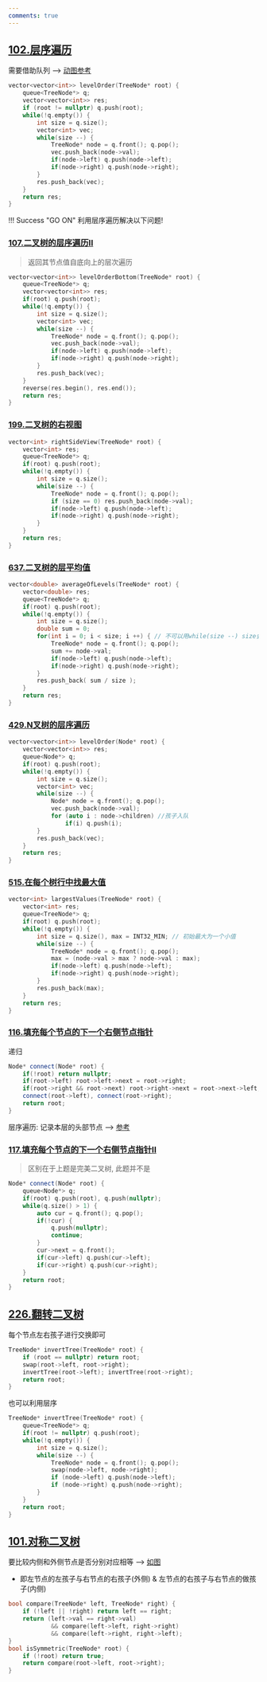 ```yaml
---
comments: true
---
```


## [102.层序遍历](https://leetcode.cn/problems/binary-tree-level-order-traversal/)

需要借助队列 --> [动图参考](https://code-thinking.cdn.bcebos.com/gifs/102%E4%BA%8C%E5%8F%89%E6%A0%91%E7%9A%84%E5%B1%82%E5%BA%8F%E9%81%8D%E5%8E%86.gif)
```cpp linenums="1"
vector<vector<int>> levelOrder(TreeNode* root) {
    queue<TreeNode*> q;
    vector<vector<int>> res;
    if (root != nullptr) q.push(root);
    while(!q.empty()) {
        int size = q.size();
        vector<int> vec;
        while(size --) {
            TreeNode* node = q.front(); q.pop();
            vec.push_back(node->val);
            if(node->left) q.push(node->left);
            if(node->right) q.push(node->right);
        }
        res.push_back(vec);
    }
    return res;
}
```

!!! Success "GO ON"
    利用层序遍历解决以下问题!

### [107.二叉树的层序遍历II](https://leetcode.cn/problems/binary-tree-level-order-traversal-ii/)

> 返回其节点值自底向上的层次遍历

```cpp linenums="1" hl_lines="16"
vector<vector<int>> levelOrderBottom(TreeNode* root) {
    queue<TreeNode*> q;
    vector<vector<int>> res;
    if(root) q.push(root);
    while(!q.empty()) {
        int size = q.size();
        vector<int> vec;
        while(size --) {
            TreeNode* node = q.front(); q.pop();
            vec.push_back(node->val);
            if(node->left) q.push(node->left);
            if(node->right) q.push(node->right);
        }
        res.push_back(vec);
    }
    reverse(res.begin(), res.end());
    return res;
}
```

### [199.二叉树的右视图](https://leetcode.cn/problems/binary-tree-right-side-view/)

```cpp linenums="1" hl_lines="9"
vector<int> rightSideView(TreeNode* root) {
    vector<int> res;
    queue<TreeNode*> q;
    if(root) q.push(root);
    while(!q.empty()) {
        int size = q.size();
        while(size --) {
            TreeNode* node = q.front(); q.pop();
            if (size == 0) res.push_back(node->val);
            if(node->left) q.push(node->left);
            if(node->right) q.push(node->right);
        }
    }
    return res;
}
```

### [637.二叉树的层平均值](https://leetcode.cn/problems/average-of-levels-in-binary-tree/)

```cpp linenums="1" hl_lines="10"
vector<double> averageOfLevels(TreeNode* root) {
    vector<double> res;
    queue<TreeNode*> q;
    if(root) q.push(root);
    while(!q.empty()) {
        int size = q.size();
        double sum = 0;
        for(int i = 0; i < size; i ++) { // 不可以用while(size --) size会变成-1
            TreeNode* node = q.front(); q.pop();
            sum += node->val;
            if(node->left) q.push(node->left);
            if(node->right) q.push(node->right);
        }
        res.push_back( sum / size );
    }
    return res;
}
```

### [429.N叉树的层序遍历](https://leetcode.cn/problems/n-ary-tree-level-order-traversal/)

```cpp linenums="1" hl_lines="11 12"
vector<vector<int>> levelOrder(Node* root) {
    vector<vector<int>> res;
    queue<Node*> q;
    if(root) q.push(root);
    while(!q.empty()) {
        int size = q.size();
        vector<int> vec;
        while(size --) {
            Node* node = q.front(); q.pop();
            vec.push_back(node->val);
            for (auto i : node->children) //孩子入队
                if(i) q.push(i);
        }
        res.push_back(vec);
    }
    return res;
}
```

### [515.在每个树行中找最大值](https://leetcode.cn/problems/find-largest-value-in-each-tree-row/)

```cpp linenums="1" hl_lines="9"
vector<int> largestValues(TreeNode* root) {
    vector<int> res;
    queue<TreeNode*> q;
    if(root) q.push(root);
    while(!q.empty()) {
        int size = q.size(), max = INT32_MIN; // 初始最大为一个小值
        while(size --) {
            TreeNode* node = q.front(); q.pop();
            max = (node->val > max ? node->val : max);
            if(node->left) q.push(node->left);
            if(node->right) q.push(node->right);
        }
        res.push_back(max);
    }
    return res;
}
```

### [116.填充每个节点的下一个右侧节点指针](https://leetcode.cn/problems/populating-next-right-pointers-in-each-node/)

递归
```cpp linenums="1"
Node* connect(Node* root) {
    if(!root) return nullptr;
    if(root->left) root->left->next = root->right;
    if(root->right && root->next) root->right->next = root->next->left;
    connect(root->left), connect(root->right);
    return root;
}
```
层序遍历: 记录本层的头部节点 --> [参考](https://programmercarl.com/0102.%E4%BA%8C%E5%8F%89%E6%A0%91%E7%9A%84%E5%B1%82%E5%BA%8F%E9%81%8D%E5%8E%86.html#_116-%E5%A1%AB%E5%85%85%E6%AF%8F%E4%B8%AA%E8%8A%82%E7%82%B9%E7%9A%84%E4%B8%8B%E4%B8%80%E4%B8%AA%E5%8F%B3%E4%BE%A7%E8%8A%82%E7%82%B9%E6%8C%87%E9%92%88:~:text=%E5%B0%B1%E5%8F%AF%E4%BB%A5%E4%BA%86-,C%2B%2B%E4%BB%A3%E7%A0%81,-%EF%BC%9A)


### [117.填充每个节点的下一个右侧节点指针II](https://leetcode.cn/problems/populating-next-right-pointers-in-each-node-ii/)

> 区别在于上题是完美二叉树, 此题并不是

```cpp linenums="1"
Node* connect(Node* root) {
    queue<Node*> q;
    if(root) q.push(root), q.push(nullptr);
    while(q.size() > 1) {
        auto cur = q.front(); q.pop();
        if(!cur) { 
            q.push(nullptr); 
            continue;
        }
        cur->next = q.front();
        if(cur->left) q.push(cur->left);
        if(cur->right) q.push(cur->right);
    }
    return root;
}
```

## [226.翻转二叉树](https://leetcode.cn/problems/invert-binary-tree/)

每个节点左右孩子进行交换即可
```cpp linenums="1"
TreeNode* invertTree(TreeNode* root) {
    if (root == nullptr) return root;
    swap(root->left, root->right);
    invertTree(root->left); invertTree(root->right);
    return root;
}
```

也可以利用层序
```cpp linenums="1"
TreeNode* invertTree(TreeNode* root) {
    queue<TreeNode*> q;
    if(root != nullptr) q.push(root);
    while(!q.empty()) {
        int size = q.size();
        while(size --) {
            TreeNode* node = q.front(); q.pop();
            swap(node->left, node->right);
            if (node->left) q.push(node->left);
            if (node->right) q.push(node->right);
        }
    }
    return root;
}
```


## [101.对称二叉树](https://leetcode.cn/problems/symmetric-tree/)

要比较内侧和外侧节点是否分别对应相等 --> [如图](https://code-thinking-1253855093.file.myqcloud.com/pics/20210203144624414.png)

- 即左节点的左孩子与右节点的右孩子(外侧) & 左节点的右孩子与右节点的做孩子(内侧)

```cpp linenums="1"
bool compare(TreeNode* left, TreeNode* right) {
    if (!left || !right) return left == right;
    return (left->val == right->val) 
            && compare(left->left, right->right) 
            && compare(left->right, right->left);
}
bool isSymmetric(TreeNode* root) {
    if (!root) return true;
    return compare(root->left, root->right);
}
```